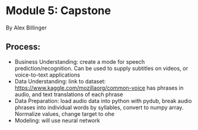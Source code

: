 # Module 5: Capstone
By Alex Billinger


## Process:
* Business Understanding: create a mode for speech prediction/recognition. Can be used to supply subtitles on videos, or voice-to-text applications
* Data Understanding: link to dataset: https://www.kaggle.com/mozillaorg/common-voice has phrases in audio, and text translations of each phrase
* Data Preparation: load audio data into python with pydub, break audio phrases into individual words by syllables, convert to numpy array. Normalize values, change target to ohe
* Modeling: will use neural network